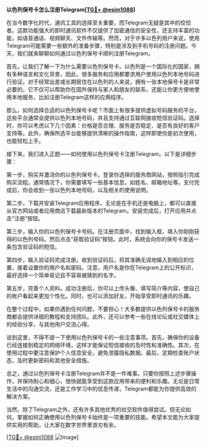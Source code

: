 **以色列保号卡怎么注册Telegram[[TG💪+ @esim1088](https://t.me/s/esim1088)]**

在当今数字化时代，通讯工具的选择至关重要，而Telegram无疑是其中的佼佼者。这款功能强大的即时通讯软件不仅提供了加密通信的安全性，还支持丰富的功能，如语音通话、视频聊天、文件传输等。然而，对于许多以色列用户来说，使用Telegram可能需要一些额外的准备步骤，特别是涉及到手机号码的注册问题。今天，我们就来聊聊如何通过以色列保号卡顺利注册Telegram。

首先，让我们了解一下为什么需要以色列保号卡。以色列是一个国际化的国家，拥有多种语言和文化背景，因此，很多服务和应用都要求用户使用以色列本地号码进行验证。对于经常出差或长期居住在以色列的人来说，拥有一张本地保号卡是非常必要的。它不仅可以帮助你在国外保持与家人和朋友的联系，还能让你更方便地使用本地服务，比如注册Telegram这样的应用程序。

那么，如何选择合适的以色列保号卡呢？市面上有很多提供虚拟号码服务的平台，这些平台通常会提供以色列本地号码，并且支持通过互联网接收短信验证码。选择时，你可以考虑以下几个因素：价格是否合理、服务是否稳定、是否有良好的客户支持等。此外，确保所选平台能够提供清晰的操作指南，这样即使你是初次使用，也能轻松上手。

接下来，我们进入正题——如何使用以色列保号卡注册Telegram。以下是详细步骤：

第一步，购买并激活你的以色列保号卡。登录你选择的服务商网站，按照指引完成购买流程。通常情况下，你需要填写一些基本信息，如姓名、邮箱地址等。支付完成后，你会收到一张以色列本地号码，以及相关的使用说明。

第二步，下载并安装Telegram应用程序。无论是在手机还是电脑上，都可以直接从官方网站或者应用商店下载最新版本的Telegram。安装完成后，打开应用并点击“注册”按钮。

第三步，输入你的以色列保号卡号码。在注册页面中，找到输入框，填入你刚刚获得的以色列号码。然后点击“获取验证码”按钮。此时，系统会向你的保号卡发送一条包含验证码的短信。

第四步，输入验证码完成注册。收到验证码后，将其准确无误地输入到相应的位置，接着设置你的用户名和密码。注意，用户名是你在Telegram上的公开标识，最好选择一个简单易记且不容易被猜到的名字。

第五步，完善个人资料。成功注册后，你可以上传头像、填写简介等内容，使自己的账户看起来更加个性化。同时，也可以添加好友，开始享受即时通讯的乐趣。

在整个过程中，如果你遇到任何问题，不要担心！大多数提供以色列保号卡的服务商都会提供详细的教程和支持团队。此外，还可以参考一些在线论坛或社交媒体上的经验分享，与其他用户交流心得。

说到这里，不得不提一下使用以色列保号卡的一些注意事项。首先，确保你的设备已经连接到稳定的网络环境，这样才能保证短信接收的及时性和准确性。其次，在使用过程中要注意保护个人信息安全，避免泄露隐私数据。最后，定期检查账户状态，及时更新密码和其他安全措施。

总之，通过以色列保号卡注册Telegram并不是一件难事。只要你按照上述步骤操作，并保持耐心和细心，很快就能享受到这款应用带来的便利和乐趣。无论是日常生活中的沟通交流，还是工作学习中的信息传递，Telegram都能为你提供高效的解决方案。

当然，除了Telegram之外，还有许多其他优秀的社交软件值得尝试。但无论如何，掌握如何正确使用以色列保号卡始终是一项重要的技能。希望本文能为大家提供实用的帮助，让大家在数字世界里游刃有余。

[[TG💪+ @esim1088](https://t.me/s/esim1088) ![Image](https://i.postimg.cc/4NQfJmqS/Snipaste-2025-05-13-00-14-12.png)]